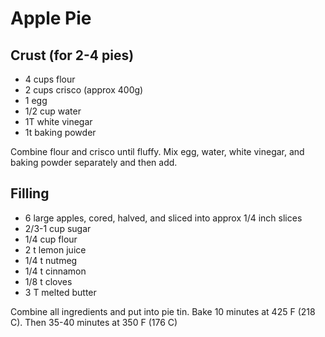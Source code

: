 # Apple Pie

## Crust (for 2-4 pies)

- 4 cups flour
- 2 cups crisco (approx 400g)
- 1 egg
- 1/2 cup water
- 1T white vinegar 
- 1t baking powder

Combine flour and crisco until fluffy. Mix egg, water, white vinegar, and baking powder separately and then add.

## Filling

- 6 large apples, cored, halved, and sliced into approx 1/4 inch slices
- 2/3-1 cup sugar
- 1/4 cup flour
- 2 t lemon juice
- 1/4 t nutmeg
- 1/4 t cinnamon
- 1/8 t cloves
- 3 T melted butter

Combine all ingredients and put into pie tin. Bake 10 minutes at 425 F (218 C). Then 35-40 minutes at 350 F (176 C)
